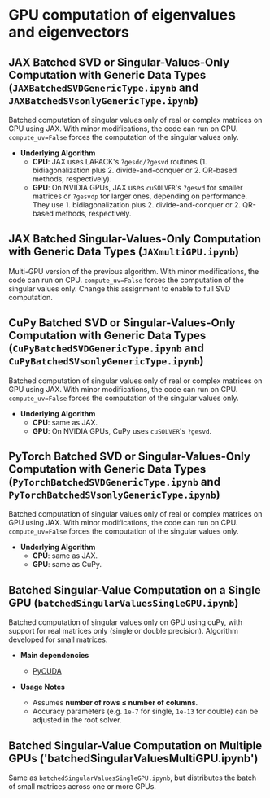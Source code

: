 # GPU computation of eigenvalues and eigenvectors

## JAX Batched SVD or Singular-Values-Only Computation with Generic Data Types (`JAXBatchedSVDGenericType.ipynb` and `JAXBatchedSVsonlyGenericType.ipynb`)

Batched computation of singular values only of real or complex matrices on GPU using JAX. With minor modifications, the code can run on CPU. `compute_uv=False` forces the computation of the singular values only.

- **Underlying Algorithm**  
  - **CPU**: JAX uses LAPACK's `?gesdd/?gesvd` routines (1. bidiagonalization plus 2. divide-and-conquer or 2. QR-based methods, respectively).
  - **GPU**: On NVIDIA GPUs, JAX uses `cuSOLVER`'s `?gesvd` for smaller matrices or `?gesvdp` for larger ones, depending on performance. They use 1. bidiagonalization plus 2. divide-and-conquer or 2. QR-based methods, respectively.

## JAX Batched Singular-Values-Only Computation with Generic Data Types (`JAXmultiGPU.ipynb`)

Multi-GPU version of the previous algorithm. With minor modifications, the code can run on CPU. `compute_uv=False` forces the computation of the singular values only. Change this assignment to enable to full SVD computation.

## CuPy Batched SVD or Singular-Values-Only Computation with Generic Data Types (`CuPyBatchedSVDGenericType.ipynb` and `CuPyBatchedSVsonlyGenericType.ipynb`)

Batched computation of singular values only of real or complex matrices on GPU using JAX. With minor modifications, the code can run on CPU. `compute_uv=False` forces the computation of the singular values only.

- **Underlying Algorithm**
  - **CPU**: same as JAX.
  - **GPU**: On NVIDIA GPUs, CuPy uses `cuSOLVER`'s `?gesvd`.

## PyTorch Batched SVD or Singular-Values-Only Computation with Generic Data Types (`PyTorchBatchedSVDGenericType.ipynb` and `PyTorchBatchedSVsonlyGenericType.ipynb`)

Batched computation of singular values only of real or complex matrices on GPU using JAX. With minor modifications, the code can run on CPU. `compute_uv=False` forces the computation of the singular values only.

- **Underlying Algorithm**  
  - **CPU**: same as JAX.  
  - **GPU**: same as CuPy.

## Batched Singular-Value Computation on a Single GPU (`batchedSingularValuesSingleGPU.ipynb`)

Batched computation of singular values only on GPU using cuPy, with support for real matrices only (single or double precision). Algorithm developed for small matrices.

- **Main dependencies**
  - [PyCUDA](https://documen.tician.de/pycuda/)  

- **Usage Notes**
  - Assumes **number of rows ≤ number of columns**.  
  - Accuracy parameters (e.g. `1e-7` for single, `1e-13` for double) can be adjusted in the root solver.

## Batched Singular-Value Computation on Multiple GPUs ('batchedSingularValuesMultiGPU.ipynb')

Same as `batchedSingularValuesSingleGPU.ipynb`, but distributes the batch of small matrices across one or more GPUs.
